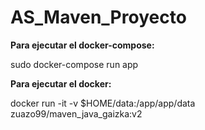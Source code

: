 # AS_Maven_Proyecto

**Para ejecutar el docker-compose:**

sudo docker-compose run app

**Para ejecutar el docker:**

docker run -it -v $HOME/data:/app/app/data zuazo99/maven_java_gaizka:v2
